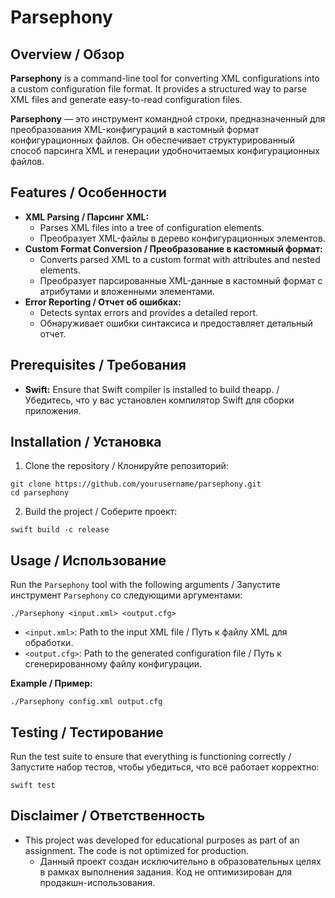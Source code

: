 # Parsephony

## Overview / Обзор

**Parsephony** is a command-line tool for converting XML configurations into a custom configuration file format. It provides a structured way to parse XML files and generate easy-to-read configuration files.

**Parsephony** — это инструмент командной строки, предназначенный для преобразования XML-конфигураций в кастомный формат конфигурационных файлов. Он обеспечивает структурированный способ парсинга XML и генерации удобночитаемых конфигурационных файлов.

## Features / Особенности

- **XML Parsing / Парсинг XML:**
   - Parses XML files into a tree of configuration elements.
   - Преобразует XML-файлы в дерево конфигурационных элементов.
- **Custom Format Conversion / Преобразование в кастомный формат:**
   - Converts parsed XML to a custom format with attributes and nested elements.
   - Преобразует парсированные XML-данные в кастомный формат с атрибутами и вложенными элементами.
- **Error Reporting / Отчет об ошибках:**
   - Detects syntax errors and provides a detailed report.
   - Обнаруживает ошибки синтаксиса и предоставляет детальный отчет.

## Prerequisites / Требования

- **Swift:** Ensure that Swift compiler is installed to build theapp. / Убедитесь, что у вас установлен компилятор Swift для сборки приложения.

## Installation / Установка

1. Clone the repository / Клонируйте репозиторий:

```shell
git clone https://github.com/yourusername/parsephony.git
cd parsephony
```

2. Build the project / Соберите проект:

```shell
swift build -c release
```

## Usage / Использование

Run the `Parsephony` tool with the following arguments / Запустите инструмент `Parsephony` со следующими аргументами:

```shell
./Parsephony <input.xml> <output.cfg>
```

- `<input.xml>`: Path to the input XML file / Путь к файлу XML для обработки.
- `<output.cfg>`: Path to the generated configuration file / Путь к сгенерированному файлу конфигурации.

**Example / Пример:**

```shell
./Parsephony config.xml output.cfg
```

## Testing / Тестирование

Run the test suite to ensure that everything is functioning correctly / Запустите набор тестов, чтобы убедиться, что всё работает корректно:

```shell
swift test
```

## Disclaimer / Ответственность

- This project was developed for educational purposes as part of an assignment. The code is not optimized for production.
   - Данный проект создан исключительно в образовательных целях в рамках выполнения задания. Код не оптимизирован для продакшн-использования.

